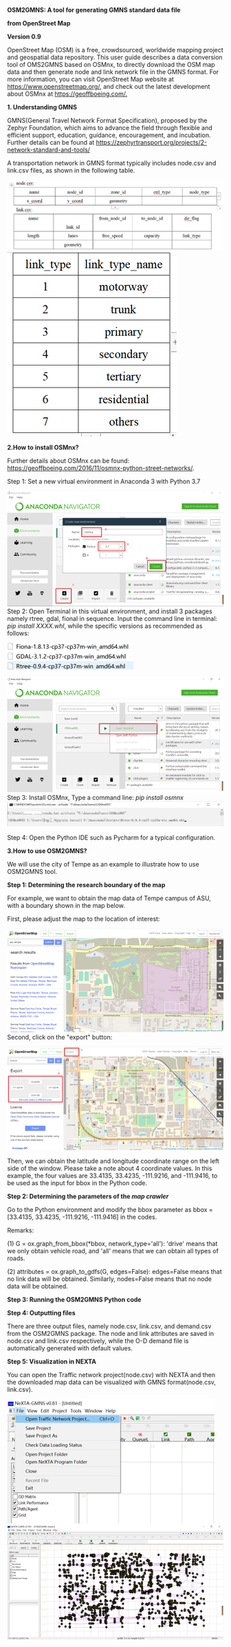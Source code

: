**OSM2GMNS: A tool for generating GMNS standard data file**

**from OpenStreet Map**

**Version 0.9**

OpenStreet Map (OSM) is a free, crowdsourced, worldwide mapping project
and geospatial data repository. This user guide describes a data
conversion tool of OMS2GMNS based on OSMnx, to directly download the OSM
map data and then generate node and link network file in the GMNS
format. For more information, you can visit OpenStreet Map website at
<https://www.openstreetmap.org/>, and check out the latest development
about OSMnx at <https://geoffboeing.com/.>

**1. Understanding GMNS**

GMNS(General Travel Network Format Specification), proposed by the
Zephyr Foundation, which aims to advance the field through flexible and
efficient support, education, guidance, encouragement, and incubation.
Further details can be found at
https://zephyrtransport.org/projects/2-network-standard-and-tools/

A transportation network in GMNS format typically includes node.csv and
link.csv files, as shown in the following table.

![Node Link Table](img/node_link_table.png)
![Link Type](img/link_type.png)

**2.How to install OSMnx?**

Further details about OSMnx can be found:
<https://geoffboeing.com/2016/11/osmnx-python-street-networks/>.

Step 1: Set a new virtual environment in Anaconda 3 with Python 3.7

![Image1](img/image1.png)
Step 2: Open Terminal in this virtual environment, and install 3
packages namely rtree, gdal, fional in sequence. Input the command line
in terminal: *pip install XXXX.whl*, while the specific versions as
recommended as follows:

![Image2](img/image2.png)

![Image3](img/image3.png)
Step 3: Install OSMnx, Type a command line: *pip install osmnx*
![Image4](img/image4.png)

Step 4: Open the Python IDE such as Pycharm for a typical configuration.

**3.How to use OSM2GMNS?**

We will use the city of Tempe as an example to illustrate how to use
OSM2GMNS tool.

**Step 1: Determining the research boundary of the map**


For example, we want to obtain the map data of Tempe campus of ASU, with
a boundary shown in the map below.

First, please adjust the map to the location of interest:

![Image5](img/image5.png)
Second, click on the "export" button:

![Image6](img/image6.png)

Then, we can obtain the latitude and longitude coordinate range on the
left side of the window. Please take a note about 4 coordinate values.
In this example, the four values are 33.4135, 33.4235, -111.9216, and
-111.9416, to be used as the input for bbox in the Python code.

**Step 2: Determining the parameters of the *map crawler***

Go to the Python environment and modify the bbox parameter as bbox =
\[33.4135, 33.4235, -111.9216, -111.9416\] in the codes.

Remarks:

\(1\) G = ox.graph_from_bbox(\*bbox, network_type=\'all\'): \'drive\'
means that we only obtain vehicle road, and \'all\' means that we can
obtain all types of roads.

(2) attributes = ox.graph_to_gdfs(G, edges=False): edges=False means
    that no link data will be obtained. Similarly, nodes=False means
    that no node data will be obtained.

**Step 3: Running the OSM2GMNS Python code**

**Step 4: Outputting files**

There are three output files, namely node.csv, link.csv, and demand.csv
from the OSM2GMNS package. The node and link attributes are saved in
node.csv and link.csv respectively, while the O-D demand file is
automatically generated with default values.

**Step 5: Visualization in NEXTA**

You can open the Traffic network project(node.csv) with NEXTA and then
the downloaded map data can be visualized with GMNS format(node.csv,
link.csv).

![Image7](img/image7.png)
![Image8](img/image8.png)
